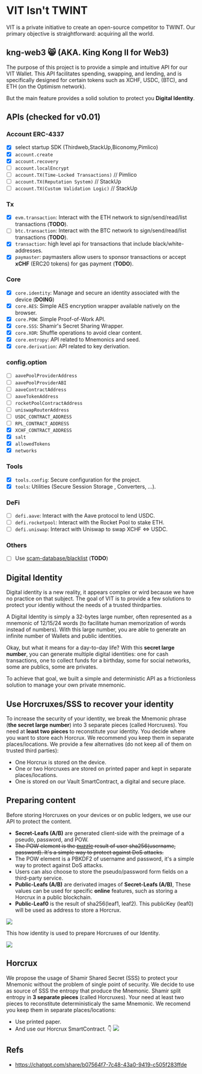 # VIT Isn't TWINT
VIT is a private initiative to create an open-source competitor to TWINT. 
Our primary objective is straightforward: acquiring all the world.

## kng-web3 😸 (AKA. King Kong II for Web3)
The purpose of this project is to provide a simple and intuitive API for our VIT Wallet. This API facilitates spending, swapping, and lending, and is specifically designed for certain tokens such as XCHF, USDC, (BTC), and ETH (on the Optimism network).

But the main feature provides a solid solution to protect you **Digital Identity**.

## APIs (checked for v0.01)
### Account ERC-4337
- [x] select startup SDK (Thirdweb,StackUp,Biconomy,Pimlico)
- [x] `account.create`
- [x] `account.recovery`
- [ ] `account.localEncrypt`
- [ ] `account.TX(Time-Locked Transactions)` // Pimlico
- [ ] `account.TX(Reputation System)` // StackUp
- [ ] `account.TX(Custom Validation Logic)` // StackUp

### Tx
- [x] `evm.transaction`: Interact with the ETH network to sign/send/read/list transactions (**TODO**).
- [ ] `btc.transaction`: Interact with the BTC network to sign/send/read/list transactions (**TODO**).
- [x] `transaction`: high level api for transactions that include  black/white-addresses.
- [x] `paymaster`: paymasters allow users to sponsor transactions or accept  **xCHF** (ERC20 tokens) for gas payment (**TODO**).
 
### Core
- [x] `core.identity`: Manage and secure an identity associated with the device (**DOING**)
- [x] `core.AES`: Simple AES encryption wrapper available natively on the browser.
- [x] `core.POW`: Simple Proof-of-Work API.
- [x] `core.SSS`: Shamir's Secret Sharing Wrapper.
- [x] `core.XOR`: Shuffle operations to avoid clear content.
- [x] `core.entropy`: API related to Mnemonics and seed.
- [x] `core.derivation`: API related to key derivation.

### config.option
* [ ] `aavePoolProviderAddress`
* [ ] `aavePoolProviderABI`
* [ ] `aaveContractAddress`
* [ ] `aaveTokenAddress`
* [ ] `rocketPoolContractAddress`
* [ ] `uniswapRouterAddress` 
* [ ] `USDC_CONTRACT_ADDRESS`
* [ ] `RPL_CONTRACT_ADDRESS`
* [x] `XCHF_CONTRACT_ADDRESS`
* [x] `salt`
* [x] `allowedTokens`
* [x] `networks`

### Tools
- [x] `tools.config`: Secure configuration for the project.
- [x] `tools`: Utilities (Secure Session Storage , Converters, ...).

### DeFi
- [ ] `defi.aave`: Interact with the Aave protocol to lend USDC.
- [ ] `defi.rocketpool`: Interact with the Rocket Pool to stake ETH.
- [ ] `defi.uniswap`: Interact with Uniswap to swap XCHF <=> USDC.

### Others
- [ ] Use [scam-database/blacklist](https://github.com/scamsniffer/scam-database/tree/main/blacklist) (**TODO**)


## Digital Identity
Digital identity is a new reality, it appears complex or wird because we have no practice on that subject. The goal of VIT is to provide a few solutions to protect your identiy without the needs of a trusted thirdparties.

A Digital Identity is simply a 32-bytes large number, often represented as a mnemonic of 12/15/24 words (to facilitate human memorization of words instead of numbers). With this large number, you are able to generate an infinite number of Wallets and public identities.

Okay, but what it means for a day-to-day life? With this **secret large number**, you can generate multiple digital identities: one for cash transactions, one to collect funds for a birthday, some for social networks, some are publics, some are privates.

To achieve that goal, we built a simple and deterministic API as a frictionless solution to manage your own private mnemonic.

## Use Horcruxes/SSS to recover your identity
To increase the security of your identity, we break the Mnemonic phrase (**the secret large number**) into 3 separate pieces (called Horcruxes). You need at **least two pieces** to reconstitute your identity. You decide where you want to store each Horcrux. We recommend you keep them in separate places/locations. We provide a few alternatives (do not keep all of them on trusted third parties):

* One Horcrux is stored on the device.
* One or two Horcruxes are stored on printed paper and kept in separate places/locations.
* One is stored on our Vault SmartContract, a digital and secure place.


## Preparing content
Before storing Horcruxes on your devices or on public ledgers, we use our API to protect the content.

* **Secret-Leafs (A/B)** are generated client-side with the preimage of a pseudo, password, and POW. 
* ~~The POW element is the [puzzle](https://en.wikipedia.org/wiki/Proof_of_work#List_of_proof-of-work_functions) result of user sha256(username, password). It's a simple way to protect against DoS attacks.~~
* The POW element is a PBKDF2 of username and password, it's a simple way to protect against DoS attacks.
* Users can also choose to store the pseudo/password form fields on a third-party service.
* **Public-Leafs (A/B)** are derivated images of **Secret-Leafs (A/B)**, These values can be used for specific **online** features, such as storing a Horcrux in a public blockchain.
* **Public-Leaf0** is the result of sha256(leaf1, leaf2). This publicKey (leaf0) will be used as address to store a Horcrux.


[![](https://mermaid.ink/img/pako:eNqdl1tv4ygUgP-K5dFIHW0S-X7pW5O00mqr3ZXanZfJPGCDExRiZzGeNtP0vy_40gCOncxiKbI537lwgAN5M9MCIvPWXFOw3xjPy1Vu8FZWSdOxrxKC0ylBICsb0T-_L7-JT2tasoIiOK0w_G5Mp1PjKLrtY6tz94GfhE4nnDdClMPmpVU5ke7RKFFKEbuTgfkJ8DqgNaXF3cjkuFtzxnQ2Ne76XXO5a153LfpdPD1a5F3HiOfGwbHcgKNRlYjmYIduvom3718aojF-_Hv-x_JB5Kh4sRvgN_7aQbXLKwe77Bl0OoOgLGWrizPB1dBLQaGko0UhHnNi7hDdAQz5-nkT4pXJNmiHVuYtf4UoAxVhK3Miib4CikFCUCmYt3Y0ZgLS7ZoWFbddq75sMEOtopDvKd4BelgUpKAN8el-cb94eJAYnoQihxqV8QZlSwxRhlVoU5KbyJoYtmV9nhhxMHNCz7fiyHLjz1_6Qcx5XhDV9B2PGwiEfjSo_xHgWQvBhwF35juxZ9th4IWKgS72s_rR5QDaATyjVybnyHZt17LOBaqTFm-OfSYiDaTr5Cae-VbbbJ7VwS85QIJzJPtz66b4UwNSpXwl5vPtenyBnIDe2kjqvNqtOHZDaznviZ1WDHhTvANKi5cNAnB0BFmRsweww-TQEKsVHxVFSZVuEDN2pfieGD8QhSAHE0PsFqKpP-Gf7Q6zg_2rnD6QIDLXttInFIlHwnJe8EfSVIvroQ4lIiVVyWd-JJMdIZvpJaytD484345POmYEDc86gmv0eN3IQcpPLDmoeuv68SxwAjuIHMdzJwb_DMPAdwPXdiKxn8JZbNlxYIWR5yr7qTE3nMlarm2NhPAodeZRXfdrig7yusXrHJDhBDTy59Gt0SyN4pVHO1pEP7izRe5_Z6o2eyETpCj2F5C8YKgXWX9h1Zg6UL5AfQA15vLU4B-A4SLv-wyC4DypufXEo9SgfyuUp-jPapcoFvUTjxervj1eV8GNbTnirOI_ju9PDGvmxcqiJOzpnO4FB84pUZ5yGDBQbvvj910vS1IdUwcfgdiCUGNEzh_xesNGQuu4K5AloNuRKeywvypWYoiuIBf8lrkVFxT13HPtwNUnHD1flxoJVhOUZGmYZRK5plg-PYjIk1YMYJGfMTVK6hFqXEox648iyyLedExdjUiZ3AKCg1bIVKIuAiNTgPgBSrUU-b7Dmw7pta5HpYTfWAU1dMXJMCHPhz2yhgphB9hDR1wHOKf66Fre5Vtkp-ee9GznpDd4-ev0PEkvDK7355_0pr_gLpBumNc7C6Ugo2jQm1B7X-Xv_I9EtYeAoXuI-XFo3maAlGhigooVT4c8NW8ZrVAHLTHgf3t2LfX-H4XSVeg)](https://mermaid-js.github.io/mermaid-live-editor/edit/#pako:eNqdl1tv4ygUgP-K5dFIHW0S-X7pW5O00mqr3ZXanZfJPGCDExRiZzGeNtP0vy_40gCOncxiKbI537lwgAN5M9MCIvPWXFOw3xjPy1Vu8FZWSdOxrxKC0ylBICsb0T-_L7-JT2tasoIiOK0w_G5Mp1PjKLrtY6tz94GfhE4nnDdClMPmpVU5ke7RKFFKEbuTgfkJ8DqgNaXF3cjkuFtzxnQ2Ne76XXO5a153LfpdPD1a5F3HiOfGwbHcgKNRlYjmYIduvom3718aojF-_Hv-x_JB5Kh4sRvgN_7aQbXLKwe77Bl0OoOgLGWrizPB1dBLQaGko0UhHnNi7hDdAQz5-nkT4pXJNmiHVuYtf4UoAxVhK3Miib4CikFCUCmYt3Y0ZgLS7ZoWFbddq75sMEOtopDvKd4BelgUpKAN8el-cb94eJAYnoQihxqV8QZlSwxRhlVoU5KbyJoYtmV9nhhxMHNCz7fiyHLjz1_6Qcx5XhDV9B2PGwiEfjSo_xHgWQvBhwF35juxZ9th4IWKgS72s_rR5QDaATyjVybnyHZt17LOBaqTFm-OfSYiDaTr5Cae-VbbbJ7VwS85QIJzJPtz66b4UwNSpXwl5vPtenyBnIDe2kjqvNqtOHZDaznviZ1WDHhTvANKi5cNAnB0BFmRsweww-TQEKsVHxVFSZVuEDN2pfieGD8QhSAHE0PsFqKpP-Gf7Q6zg_2rnD6QIDLXttInFIlHwnJe8EfSVIvroQ4lIiVVyWd-JJMdIZvpJaytD484345POmYEDc86gmv0eN3IQcpPLDmoeuv68SxwAjuIHMdzJwb_DMPAdwPXdiKxn8JZbNlxYIWR5yr7qTE3nMlarm2NhPAodeZRXfdrig7yusXrHJDhBDTy59Gt0SyN4pVHO1pEP7izRe5_Z6o2eyETpCj2F5C8YKgXWX9h1Zg6UL5AfQA15vLU4B-A4SLv-wyC4DypufXEo9SgfyuUp-jPapcoFvUTjxervj1eV8GNbTnirOI_ju9PDGvmxcqiJOzpnO4FB84pUZ5yGDBQbvvj910vS1IdUwcfgdiCUGNEzh_xesNGQuu4K5AloNuRKeywvypWYoiuIBf8lrkVFxT13HPtwNUnHD1flxoJVhOUZGmYZRK5plg-PYjIk1YMYJGfMTVK6hFqXEox648iyyLedExdjUiZ3AKCg1bIVKIuAiNTgPgBSrUU-b7Dmw7pta5HpYTfWAU1dMXJMCHPhz2yhgphB9hDR1wHOKf66Fre5Vtkp-ee9GznpDd4-ev0PEkvDK7355_0pr_gLpBumNc7C6Ugo2jQm1B7X-Xv_I9EtYeAoXuI-XFo3maAlGhigooVT4c8NW8ZrVAHLTHgf3t2LfX-H4XSVeg)

This how identity is used to prepare Horcruxes of our Identity.


[![](https://mermaid.ink/img/pako:eNqdV1tv4jgU_itR0Eh0J6W5E5BmpO1NI001uxLVvgzz4CQOWISEdZy2bNX_vse5ENuBwK6RQOZ85_b5-Nh-16M8xvpcLxhi-J6gFUXb6xd7mWkwfv72S7u-_qotFoubTJtrizXaEqotcEQx4zOKb7JlVoMrC9o6pxEt38ZFhTGKorjJrrR3TRm1Ch-1be5lS94w7QS1hU4y11DJ1uMr7cvXRjYSzFSQCtxEAEZr6Uf90_3NQQXLKW4jz3IInJLVmml5UosgWf6LVvjnrgy_4_0v7YtWkozZnj8-mLpaKtlXEZYFphnaYmOHiuI1p_Fg_i3HrRZ4JjHOGGH7g6Uq55LEfa3WhajVuQWtnah18FFRUHPYSQ-2jkpbyivhGo3q-VzIpPu3AkGIUDHffm9KYVSHU4YpiQ4LI3InZX0xZWIN1HMu-fP2-_3jiM-PSXmgsqzDS4C55pnmttAg7vwVvi0-kxM-6BzS5f98rgy2y3ZzWISPumB0Q99iukUkhp33zkVLna3xFi91IFSPcYLKlC11QxD9hShBYYoLjnmvzS31EEWbFc3LLK5VX9eE4UaRy3eUbBHd3-VpTmvE6OHu4e7xUcDA-uRZrKASGLFoiWHKiAxaF-k4MA1OyydDm_kTe-p65iwwndmnq34Qt1BbmCr6tgsGfK4fnNQ_BHjUgn8w4Ew8e-Za1tR3p5KBNvaj-sH5AJoEnvEbEzmyHMsxzWOBqkgThm0diUgB0lU4nk08sxkWsHpyJgaYkgyL_pxqSP7kgGQpVGJ2u1kNF0gH6NVGWPFqNeKZMzXvb3tiuxEjGJJ3RGn-usYoHswgyTP2CMdPuq8RyyVkRXFYRmtoOLAtYW5oL5jGKEOGxndLqqgvyD_NDrP83ZtIHwpxeqtspREO-EeAZXBUDtBUiatUTxERpWUBKz_AZIsQzfQIa_rDE8k2w4tOWIpPrzqOV_jpssxRBIehGFS1db3ZxLd9yw9s23UMDabTqe85vmPZAd9P08nMtGa-OQ1cR9pPtbnTTFZyZWuEKUSpYp7kul9RvBfrlqwylJ4moJY_D26NujTyN4h2sIkecEeb3P9mqjJ7hok0z3dnIPyG04usX1gVTE4UCtRDsYI5vzTkBTGSZ32fvu8fRypuXf6RetDfJc4i_KPchpJF9cSDZtW3B30VjS3T5mcVfNmeZ2jmxJ1JRZmyxTHdMw7sjihXOgwYKjb9_D3HTcJIhcnJB2hmxrGC4Zw_8TvqQGgt7gLIPaKbgSVsYX-UrICL2QXIO7jXbfgFRT73HMt31AXHz5dRI4BlgsIkmiaJgFxRIp4eKedJaQZxnh0xNYhUI1RwESWsn0WSBDBUmFyNWFrcPEZ7pZHJiKoJDCwBhgOUKhR5ng1DBam9roeKUngEcNSpK05C0vR5v8PmqUbYAqxTR1wLsLv-6Jju-Vtkq-d0epbd6Z28_LV6rqA39S_353V61__BnS_cMC93NhWCDIKT3rgavCU-4CFR7mJ4PT3EBI5DfZ6gtMCGDu_QfLHPIn3OaIlbUPO8b1Af_wIX8aPv)](https://mermaid-js.github.io/mermaid-live-editor/edit/#pako:eNqdV1tv4jgU_itR0Eh0J6W5E5BmpO1NI001uxLVvgzz4CQOWISEdZy2bNX_vse5ENuBwK6RQOZ85_b5-Nh-16M8xvpcLxhi-J6gFUXb6xd7mWkwfv72S7u-_qotFoubTJtrizXaEqotcEQx4zOKb7JlVoMrC9o6pxEt38ZFhTGKorjJrrR3TRm1Ch-1be5lS94w7QS1hU4y11DJ1uMr7cvXRjYSzFSQCtxEAEZr6Uf90_3NQQXLKW4jz3IInJLVmml5UosgWf6LVvjnrgy_4_0v7YtWkozZnj8-mLpaKtlXEZYFphnaYmOHiuI1p_Fg_i3HrRZ4JjHOGGH7g6Uq55LEfa3WhajVuQWtnah18FFRUHPYSQ-2jkpbyivhGo3q-VzIpPu3AkGIUDHffm9KYVSHU4YpiQ4LI3InZX0xZWIN1HMu-fP2-_3jiM-PSXmgsqzDS4C55pnmttAg7vwVvi0-kxM-6BzS5f98rgy2y3ZzWISPumB0Q99iukUkhp33zkVLna3xFi91IFSPcYLKlC11QxD9hShBYYoLjnmvzS31EEWbFc3LLK5VX9eE4UaRy3eUbBHd3-VpTmvE6OHu4e7xUcDA-uRZrKASGLFoiWHKiAxaF-k4MA1OyydDm_kTe-p65iwwndmnq34Qt1BbmCr6tgsGfK4fnNQ_BHjUgn8w4Ew8e-Za1tR3p5KBNvaj-sH5AJoEnvEbEzmyHMsxzWOBqkgThm0diUgB0lU4nk08sxkWsHpyJgaYkgyL_pxqSP7kgGQpVGJ2u1kNF0gH6NVGWPFqNeKZMzXvb3tiuxEjGJJ3RGn-usYoHswgyTP2CMdPuq8RyyVkRXFYRmtoOLAtYW5oL5jGKEOGxndLqqgvyD_NDrP83ZtIHwpxeqtspREO-EeAZXBUDtBUiatUTxERpWUBKz_AZIsQzfQIa_rDE8k2w4tOWIpPrzqOV_jpssxRBIehGFS1db3ZxLd9yw9s23UMDabTqe85vmPZAd9P08nMtGa-OQ1cR9pPtbnTTFZyZWuEKUSpYp7kul9RvBfrlqwylJ4moJY_D26NujTyN4h2sIkecEeb3P9mqjJ7hok0z3dnIPyG04usX1gVTE4UCtRDsYI5vzTkBTGSZ32fvu8fRypuXf6RetDfJc4i_KPchpJF9cSDZtW3B30VjS3T5mcVfNmeZ2jmxJ1JRZmyxTHdMw7sjihXOgwYKjb9_D3HTcJIhcnJB2hmxrGC4Zw_8TvqQGgt7gLIPaKbgSVsYX-UrICL2QXIO7jXbfgFRT73HMt31AXHz5dRI4BlgsIkmiaJgFxRIp4eKedJaQZxnh0xNYhUI1RwESWsn0WSBDBUmFyNWFrcPEZ7pZHJiKoJDCwBhgOUKhR5ng1DBam9roeKUngEcNSpK05C0vR5v8PmqUbYAqxTR1wLsLv-6Jju-Vtkq-d0epbd6Z28_LV6rqA39S_353V61__BnS_cMC93NhWCDIKT3rgavCU-4CFR7mJ4PT3EBI5DfZ6gtMCGDu_QfLHPIn3OaIlbUPO8b1Af_wIX8aPv)

## Horcrux
We propose the usage of Shamir Shared Secret (SSS) to protect your Mnemonic without the problem of single point of security. We decide to use as source of SSS the entropy that produce the Mnemonic. Shamir split entropy in **3 separate pieces** (called Horcruxes). Your need at least two pieces to reconstitute deterministicaly the same Mnemonic. We recomend you keep them in separate places/locations:

* Use printed paper.
* And use our Horcrux SmartContract. 👇
[![](https://mermaid.ink/img/pako:eNqdV-mO2zYQfhVBQQBv61V1SzaQBboXFsii-bFGESAOCkoa2ax1OBS1u84iL5VH6JN1dNkSZcluacAQNd9cH4dD6k320wDkuZxxwuGWkhUj8eWzvkyWiYRjnTKf5a-_JdLl5ZX0UM0UnwGiJ4qiXEhzactSDj6HQMrWhAFi01B6WpOYssrINvci6n-E3YiRjKeMrEDaIKpxXsZ0FP8mCaNSKMaXX76WbgqD8AXNfZ1LzyTK4QiGwbecMpjXXhtx_bqG_I25tQKM84xLHkgQb_mQ0sF3C9B6WWDuFg-flcXn2nIt-CDlNOG6ZU_KkC8O2g28UC3CryQ_CqqqRxpAwinfTbYky15SFlx02H4GRsNdyZ6AzzNgCYnhBL67GC3x2GLQ4K8mnNI6zrFGOvLG_ZAc5y1OsZQ-lkv69PD7JKfBr_ts__kpfbg6lJrIe62452-OC0aCRliRfyXF9BXLeF_0NcnyVI6BxYQGuFHeipdLma8hhqU8x8cAQpJHfClPW6I_CaPEiyArMG-VoaXsEX-zYmmeBJXqy5pyqBUL-ZbRmLDdTRqlrEK8u7u5u7m_b2Ey8NMkEFAhjqBtiQPjtAtaZ9HEVaeSpqrvp9LMVnTHtNSZqxqz9xf9IK6RVWCCvm6iAbvQdwf19wEetWDvDRiKpc9MTXNs0-kYaGI_qu-eDqBOYAGvvM2RZmiGqh4LVESqOHTtSEQCkK28yUyx1HpoyOrgrB1gRBNo-zPK0fHXDagrxUpMrjer8QI5AHq14ZW8arV4Zjjq7XVPrNdigqPjnTCWvqxx84xmEKYJv8cjINpViOUSs2Lg5f4auBRnxXwqYRsJSEKmUrFbIkH9iX6vd5hmb1_b9BEPomthK70Dt_i1YAmebCM0leIy1SEi_Ah7PbARJhtE20yPsLo_PNJkM77olEcwvOoQrODxvMyJj22tHVS5da2ZYuu2Zru6bhpTCaeOY1uGbWi6W-wnR5mp2sxWHdc0OvupMjfMZCkXtoYXYZQi5rFb9yuGfbpVt3SVkGiYgEq-GN0aVWmkrxjtaBPd4442uf_NVGn2BBNRmm5PQBK8UPUi6xdWCesmigVqkUDAnF4a-kw4TZO-T9u2jyMFt2bx6_SgbzkkPvyRx17HonjiYbPq28O-SiaaqhdnFf7pljWVVMWcdYoy4k_HdE840A9EmZ3DgJNs08_fMszQ80VYN3mXzNQgEDAF5490teYjoTW4MyC3hG1GlrCBfcp5hhe7M5A3eE3aFBeU7rlnaLYhLjgszqOmBe4S5IW-E4Yt5IrR9ukRFTwJzSBIkyOmRpFihALOZ5T3swhDF4cI61YjdBY3DchOaGRdRNkERpYA8ABlAkWWpeMQQWKv66H8CK-_BWroihPSKFrstqAONcIGoA0dcQ1AP_RHQzVP3yIbPeOgp-kHvcHLX6NntvQc-3x_1kHv8j-4s1s3zPOdOa0gXXfQW6GGn2rFh0S-DfA76i6geBzK85BEGUxlkvP0aZf48pyzHBpQ_TVeo378C6WSmNU)](https://mermaid-js.github.io/mermaid-live-editor/edit/#pako:eNqdV-mO2zYQfhVBQQBv61V1SzaQBboXFsii-bFGESAOCkoa2ax1OBS1u84iL5VH6JN1dNkSZcluacAQNd9cH4dD6k320wDkuZxxwuGWkhUj8eWzvkyWiYRjnTKf5a-_JdLl5ZX0UM0UnwGiJ4qiXEhzactSDj6HQMrWhAFi01B6WpOYssrINvci6n-E3YiRjKeMrEDaIKpxXsZ0FP8mCaNSKMaXX76WbgqD8AXNfZ1LzyTK4QiGwbecMpjXXhtx_bqG_I25tQKM84xLHkgQb_mQ0sF3C9B6WWDuFg-flcXn2nIt-CDlNOG6ZU_KkC8O2g28UC3CryQ_CqqqRxpAwinfTbYky15SFlx02H4GRsNdyZ6AzzNgCYnhBL67GC3x2GLQ4K8mnNI6zrFGOvLG_ZAc5y1OsZQ-lkv69PD7JKfBr_ts__kpfbg6lJrIe62452-OC0aCRliRfyXF9BXLeF_0NcnyVI6BxYQGuFHeipdLma8hhqU8x8cAQpJHfClPW6I_CaPEiyArMG-VoaXsEX-zYmmeBJXqy5pyqBUL-ZbRmLDdTRqlrEK8u7u5u7m_b2Ey8NMkEFAhjqBtiQPjtAtaZ9HEVaeSpqrvp9LMVnTHtNSZqxqz9xf9IK6RVWCCvm6iAbvQdwf19wEetWDvDRiKpc9MTXNs0-kYaGI_qu-eDqBOYAGvvM2RZmiGqh4LVESqOHTtSEQCkK28yUyx1HpoyOrgrB1gRBNo-zPK0fHXDagrxUpMrjer8QI5AHq14ZW8arV4Zjjq7XVPrNdigqPjnTCWvqxx84xmEKYJv8cjINpViOUSs2Lg5f4auBRnxXwqYRsJSEKmUrFbIkH9iX6vd5hmb1_b9BEPomthK70Dt_i1YAmebCM0leIy1SEi_Ah7PbARJhtE20yPsLo_PNJkM77olEcwvOoQrODxvMyJj22tHVS5da2ZYuu2Zru6bhpTCaeOY1uGbWi6W-wnR5mp2sxWHdc0OvupMjfMZCkXtoYXYZQi5rFb9yuGfbpVt3SVkGiYgEq-GN0aVWmkrxjtaBPd4442uf_NVGn2BBNRmm5PQBK8UPUi6xdWCesmigVqkUDAnF4a-kw4TZO-T9u2jyMFt2bx6_SgbzkkPvyRx17HonjiYbPq28O-SiaaqhdnFf7pljWVVMWcdYoy4k_HdE840A9EmZ3DgJNs08_fMszQ80VYN3mXzNQgEDAF5490teYjoTW4MyC3hG1GlrCBfcp5hhe7M5A3eE3aFBeU7rlnaLYhLjgszqOmBe4S5IW-E4Yt5IrR9ukRFTwJzSBIkyOmRpFihALOZ5T3swhDF4cI61YjdBY3DchOaGRdRNkERpYA8ABlAkWWpeMQQWKv66H8CK-_BWroihPSKFrstqAONcIGoA0dcQ1AP_RHQzVP3yIbPeOgp-kHvcHLX6NntvQc-3x_1kHv8j-4s1s3zPOdOa0gXXfQW6GGn2rFh0S-DfA76i6geBzK85BEGUxlkvP0aZf48pyzHBpQ_TVeo378C6WSmNU)

## Refs
- https://chatgpt.com/share/b07564f7-7c48-43a0-9419-c505f283ffde
